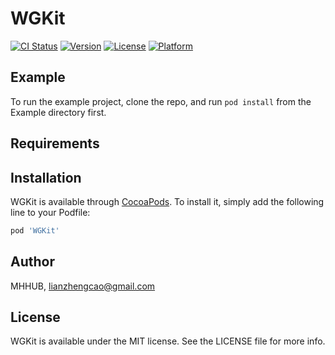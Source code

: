 # WGKit

[![CI Status](https://img.shields.io/travis/MHHUB/WGKit.svg?style=flat)](https://travis-ci.org/MHHUB/WGKit)
[![Version](https://img.shields.io/cocoapods/v/WGKit.svg?style=flat)](https://cocoapods.org/pods/WGKit)
[![License](https://img.shields.io/cocoapods/l/WGKit.svg?style=flat)](https://cocoapods.org/pods/WGKit)
[![Platform](https://img.shields.io/cocoapods/p/WGKit.svg?style=flat)](https://cocoapods.org/pods/WGKit)

## Example

To run the example project, clone the repo, and run `pod install` from the Example directory first.

## Requirements

## Installation

WGKit is available through [CocoaPods](https://cocoapods.org). To install
it, simply add the following line to your Podfile:

```ruby
pod 'WGKit'
```

## Author

MHHUB, lianzhengcao@gmail.com

## License

WGKit is available under the MIT license. See the LICENSE file for more info.
